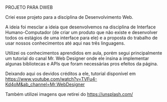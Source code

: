 PROJETO PARA DWEB

Criei esse projeto para a disciplina de Desenvolvimento Web.

A ideia foi mesclar a ideia que desenvolvemos na disciplina de Interface Humano-Computador (de criar um produto que não existe e desenvolver todos os estágios de uma interface para ele) e a proposta do trabalho de usar nossos conhecimentos até aqui nas três linguagens.

Utilizei os conhecimentos aprendidos em aula, porém segui principalmente um tutorial do canal Mr. Web Designer onde ele insina a implementar algunas bibliotecas e APIs que foram necessárias pros efeitos da página.

Deixando aqui os devidos créditos a ele, tutorial disponível em https://www.youtube.com/watch?v=TVFu4-Kd4oM&ab_channel=Mr.WebDesigner

Também utilizei imagens que retirei do https://unsplash.com/
